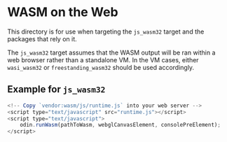 # WASM on the Web

This directory is for use when targeting the `js_wasm32` target and the packages that rely on it.

The `js_wasm32` target assumes that the WASM output will be ran within a web browser rather than a standalone VM. In the VM cases, either `wasi_wasm32` or `freestanding_wasm32` should be used accordingly.

## Example for `js_wasm32`

```js
<!-- Copy `vendor:wasm/js/runtime.js` into your web server -->
<script type="text/javascript" src="runtime.js"></script>
<script type="text/javascript">
	odin.runWasm(pathToWasm, webglCanvasElement, consolePreElement);
</script>
```